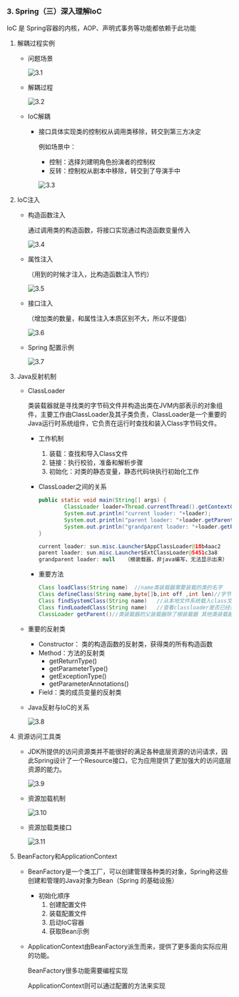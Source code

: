 ### 3. Spring（三）深入理解IoC

IoC 是 Spring容器的内核，AOP、声明式事务等功能都依赖于此功能

1. 解耦过程实例

   * 问题场景

     ![3.1](images/3.1.png)

   * 解耦过程

     ![3.2](images/3.2.png)

   * IoC解耦

     * 接口具体实现类的控制权从调用类移除，转交到第三方决定

       例如场景中：

       * 控制：选择刘建明角色扮演者的控制权
       * 反转：控制权从剧本中移除，转交到了导演手中

       ![3.3](images/3.3.png)

2. IoC注入

   * 构造函数注入

     通过调用类的构造函数，将接口实现通过构造函数变量传入

     ![3.4](images/3.3.png)

   * 属性注入

     （用到的时候才注入，比构造函数注入节约）

     ![3.5](images/3.5.png)

   * 接口注入

     （增加类的数量，和属性注入本质区别不大，所以不提倡）

     ![3.6](images/3.6.png)

   * Spring 配置示例

     ![3.7](images/3.7.png)

3. Java反射机制

   * ClassLoader

     类装载器就是寻找类的字节码文件并构造出类在JVM内部表示的对象组件，主要工作由ClassLoader及其子类负责，ClassLoader是一个重要的Java运行时系统组件，它负责在运行时查找和装入Class字节码文件。

     * 工作机制

       1. 装载：查找和导入Class文件
       2. 链接：执行校验，准备和解析步骤
       3. 初始化：对类的静态变量，静态代码块执行初始化工作

     * ClassLoader之间的关系

       ```java
       public static void main(String[] args) {
               ClassLoader loader=Thread.currentThread().getContextClassLoader();
               System.out.println("current loader: "+loader);
               System.out.println("parent loader: "+loader.getParent());
               System.out.println("grandparent loader: "+loader.getParent().getParent());
       }

       current loader: sun.misc.Launcher$AppClassLoader@18b4aac2
       parent loader: sun.misc.Launcher$ExtClassLoader@5451c3a8
       grandparent loader: null   （根装载器，非java编写，无法显示出来）

       ```

     * 重要方法

       ```java
       Class loadClass(String name)  //name类装载器需要装载的类的名字
       Class defineClass(String name,byte[]b,int off ,int len)//字节数组装换成java.lang.class 对象
       Class findSystemClass(String name)   //从本地文件系统载入class文件
       Class findLoadedClass(String name)   //查看classloader是否已经装入到某个类中
       ClassLoader getParent()//类装载器的父装载器除了根装载器 其他类装载器都有且仅有一个父装载器

       ```

   * 重要的反射类

     * Constructor： 类的构造函数的反射类，获得类的所有构造函数
     * Method：方法的反射类
       * getReturnType()
       * getParameterType()
       * getExceptionType()
       * getParameterAnnotations()
     * Field：类的成员变量的反射类

   * Java反射与IoC的关系

     ![3.8](images/3.8.png)​

4. 资源访问工具类

   * JDK所提供的访问资源类并不能很好的满足各种底层资源的访问请求，因此Spring设计了一个Resource接口，它为应用提供了更加强大的访问底层资源的能力。

     ![3.9](images/3.9.png)

   * 资源加载机制

     ![3.10](images/3.10.png)

   * 资源加载类接口

     ![3.11](images/3.11.png)

5. BeanFactory和ApplicationContext

   * BeanFactory是一个类工厂，可以创建管理各种类的对象，Spring称这些创建和管理的Java对象为Bean（Spring 的基础设施）

     * 初始化顺序
       1. 创建配置文件
       2. 装载配置文件
       3. 启动IoC容器
       4. 获取Bean示例

   * ApplicationContext由BeanFactory派生而来，提供了更多面向实际应用的功能。

     BeanFactory很多功能需要编程实现

     ApplicationContext则可以通过配置的方法来实现

   ​

   ​

   ​

   ​

   ​

   ​	

   ​


